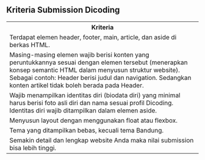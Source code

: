 <!DOCTYPE html>
<html>
  <head>
  </head>
  <body>
    <h2>Kriteria Submission Dicoding</h2>
    <table>
      <tr>
        <th>Kriteria</th>
      </tr>
      <tr>
        <td>Terdapat elemen header, footer, main, article, dan aside di berkas HTML.</td>
      </tr>
      <tr>
        <td>
          Masing-masing elemen wajib berisi konten yang peruntukkannya sesuai dengan elemen tersebut (menerapkan konsep semantic HTML dalam menyusun struktur website). Sebagai contoh: Header berisi judul dan navigation. Sedangkan konten
          artikel tidak boleh berada pada Header.
        </td>
      </tr>
      <tr>
        <td>Wajib menampilkan identitas diri (biodata diri) yang minimal harus berisi foto asli diri dan nama sesuai profil Dicoding. Identitas diri wajib ditampilkan dalam elemen aside.</td>
      </tr>
      <tr>
        <td>Menyusun layout dengan menggunakan float atau flexbox.</td>
      </tr>
      <tr>
        <td>Tema yang ditampilkan bebas, kecuali tema Bandung.</td>
      </tr>
      <tr>
        <td>Semakin detail dan lengkap website Anda maka nilai submission bisa lebih tinggi.</td>
      </tr>
    </table>
  </body>
</html>
